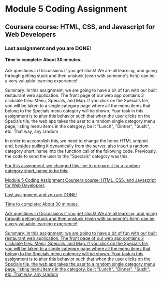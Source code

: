 # Module 5 Coding Assignment
## Coursera course: HTML, CSS, and Javascript for Web Developers

### Last assignment and you are DONE!

#### Time to complete: About 30 minutes.

Ask questions in Discussions if you get stuck! We are all learning, and going through getting stuck and then unstuck (even with someone's help) can be a very valuable learning experience!

Summary: In this assignment, we are going to have a bit of fun with our built restaurant web application. The front page of our web app contains 3 clickable tiles: Menu, Specials, and Map. If you click on the Specials tile, you will be taken to a single category page where all the menu items that belong to the Specials menu category will be shown. Your task in this assignment is to alter this behavior such that when the user clicks on the Specials tile, the web app takes the user to a random single category menu page, listing menu items in the category, be it "Lunch", "Dinner", "Sushi", etc. That way, any random

 In order to accomplish this, we need to change the home HTML snippet and, besides pulling it dynamically from the server, also insert a random category short_name into the function call of the following code. Previously, the code to send the user to the "Specials" category was this:

 <a href="#" onclick="$dc.loadMenuItems('SP');">
 For this assignment, we changed this line to prepare it for a random category short_name to be this:

 <a href="#" onclick="$dc.loadMenuItems({{randomCategoryShortName}});">Module 5 Coding Assignment
 Coursera course: HTML, CSS, and Javascript for Web Developers

 Last assignment and you are DONE!

 Time to complete: About 30 minutes.

 Ask questions in Discussions if you get stuck! We are all learning, and going through getting stuck and then unstuck (even with someone's help) can be a very valuable learning experience!

 Summary: In this assignment, we are going to have a bit of fun with our built restaurant web application. The front page of our web app contains 3 clickable tiles: Menu, Specials, and Map. If you click on the Specials tile, you will be taken to a single category page where all the menu items that belong to the Specials menu category will be shown. Your task in this assignment is to alter this behavior such that when the user clicks on the Specials tile, the web app takes the user to a random single category menu page, listing menu items in the category, be it "Lunch", "Dinner", "Sushi", etc. That way, any random
